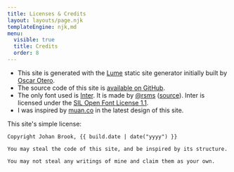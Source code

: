 ```yaml
---
title: Licenses & Credits
layout: layouts/page.njk
templateEngine: njk,md
menu:
  visible: true
  title: Credits
  order: 8
---
```


- This site is generated with the [Lume](https://github.com/lumeland/lume) static site generator
  initially built by [Oscar Otero](https://github.com/oscarotero).
- The source code of this site is
  [available on GitHub](https://github.com/johanbrook/johanbrook.com).
- The only font used is [Inter](https://rsms.me/inter). It is made by
  [@rsms](https://twitter.com/rsms) ([source](https://github.com/rsms/inter)). Inter is licensed
  under the [SIL Open Font License 1.1](https://choosealicense.com/licenses/ofl-1.1/).
- I was inspired by [muan.co](https://muan.co) in the latest design of this site.

This site's simple license:

```
Copyright Johan Brook, {{ build.date | date("yyyy") }}

You may steal the code of this site, and be inspired by its structure.

You may not steal any writings of mine and claim them as your own.
```
